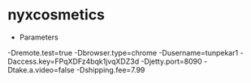 # nyxcosmetics

- Parameters

-Dremote.test=true
-Dbrowser.type=chrome
-Dusername=tunpekar1
-Daccess.key=FPqXDFz4bqk1jvqXDZ3d
-Djetty.port=8090
-Dtake.a.video=false
-Dshipping.fee=7.99

